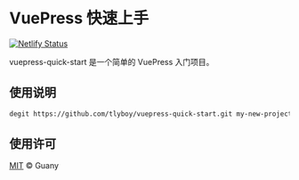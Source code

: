 # VuePress 快速上手

[![Netlify Status](https://api.netlify.com/api/v1/badges/e3cbe394-084d-4e75-be91-49ca6bd675fe/deploy-status)](https://app.netlify.com/sites/vuepress-quick-start/deploys)

vuepress-quick-start 是一个简单的 VuePress 入门项目。

## 使用说明

```bash
degit https://github.com/tlyboy/vuepress-quick-start.git my-new-project
```

## 使用许可

[MIT](https://github.com/tlyboy/vuepress-quick-start/blob/main/LICENSE) © Guany
